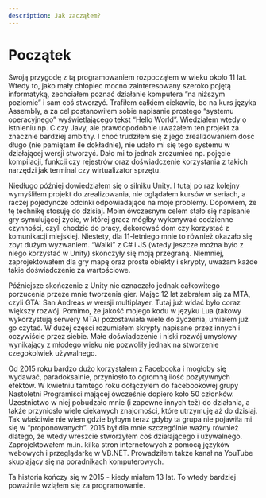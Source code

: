 ```yaml
---
description: Jak zacząłem?
---
```


# Początek

Swoją przygodę z tą programowaniem rozpocząłem w wieku około 11 lat. Wtedy to, jako mały chłopiec mocno zainteresowany szeroko pojętą informatyką, zechciałem poznać działanie komputera “na niższym poziomie” i sam coś stworzyć. Trafiłem całkiem ciekawie, bo na kurs języka Assembly, a za cel postanowiłem sobie napisanie prostego “systemu operacyjnego” wyświetlającego tekst “Hello World”. Wiedziałem wtedy o istnieniu np. C czy Javy, ale prawdopodobnie uważałem ten projekt za znacznie bardziej ambitny. I choć trudziłem się z jego zrealizowaniem dość długo (nie pamiętam ile dokładnie), nie udało mi się tego systemu w działającej wersji stworzyć. Dało mi to jednak zrozumieć np. pojęcie kompilacji, funkcji czy rejestrów oraz doświadczenie korzystania z takich narzędzi jak terminal czy wirtualizator sprzętu.

Niedługo później dowiedziałem się o silniku Unity. I tutaj po raz kolejny wymyśliłem projekt do zrealizowania, nie oglądałem kursów w seriach, a raczej pojedyncze odcinki odpowiadające na moje problemy. Dopowiem, że tę technikę stosuję do dzisiaj. Moim ówczesnym celem stało się napisanie gry symulującej życie, w której gracz mógłby wykonywać codzienne czynności, czyli chodzić do pracy, dekorować dom czy korzystać z komunikacji miejskiej. Niestety, dla 11-letniego mnie to również okazało się zbyt dużym wyzwaniem. “Walki” z C# i JS (wtedy jeszcze można było z niego korzystać w Unity) skończyły się moją przegraną. Niemniej, zaprojektowałem dla gry mapę oraz proste obiekty i skrypty, uważam każde takie doświadczenie za wartościowe.

Późniejsze skończenie z Unity nie oznaczało jednak całkowitego porzucenia przeze mnie tworzenia gier. Mając 12 lat zabrałem się za MTA, czyli GTA: San Andreas w wersji multiplayer. Tutaj już widać było coraz większy rozwój. Pomimo, że jakość mojego kodu w języku Lua (takowy wykorzystują serwery MTA) pozostawiała wiele do życzenia, umiałem już go czytać. W dużej części rozumiałem skrypty napisane przez innych i oczywiście przez siebie. Małe doświadczenie i niski rozwój umysłowy wynikający z młodego wieku nie pozwoliły jednak na stworzenie czegokolwiek używalnego.

Od 2015 roku bardzo dużo korzystałem z Facebooka i mogłoby się wydawać, paradoksalnie, przyniosło to ogromną ilość pozytywnych efektów. W kwietniu tamtego roku dołączyłem do facebookowej grupy Nastoletni Programiści mającej ówcześnie dopiero koło 50 członków. Uzestnictwo w niej pobudzało mnie (i zapewne innych też) do działania, a także przyniosło wiele ciekawych znajomości, które utrzymuję aż do dzisiaj. Tak właściwie nie wiem gdzie byłbym teraz gdyby ta grupa nie pojawiła mi się w “proponowanych”. 2015 był dla mnie szczególnie ważny również dlatego, że wtedy wreszcie stworzyłem coś działającego i używalnego. Zaprojektowałem m.in. kilka stron internetowych z pomocą języków webowych i przeglądarkę w VB.NET. Prowadziłem także kanał na YouTube skupiający się na poradnikach komputerowych.

Ta historia kończy się w 2015 - kiedy miałem 13 lat. To wtedy bardziej poważnie wziąłem się za programowanie.
